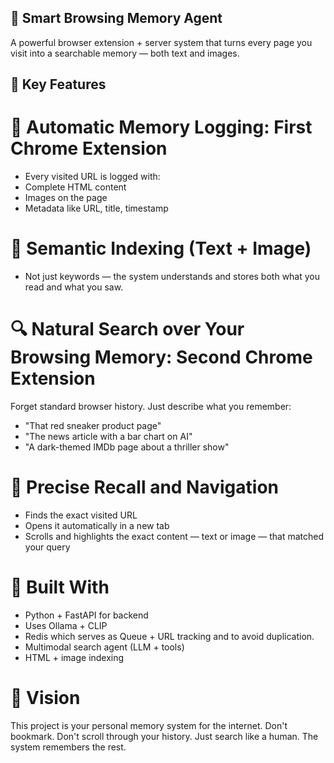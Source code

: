 ## 🧠 Smart Browsing Memory Agent
A powerful browser extension + server system that turns every page you visit into a searchable memory — both text and images.

## 🚀 Key Features
# 🔄 Automatic Memory Logging: First Chrome Extension
- Every visited URL is logged with:
- Complete HTML content
- Images on the page
- Metadata like URL, title, timestamp

# 🧠 Semantic Indexing (Text + Image)
- Not just keywords — the system understands and stores both what you read and what you saw.

# 🔍 Natural Search over Your Browsing Memory: Second Chrome Extension
Forget standard browser history. Just describe what you remember:

- "That red sneaker product page"
- "The news article with a bar chart on AI"
- "A dark-themed IMDb page about a thriller show"

# 🎯 Precise Recall and Navigation

- Finds the exact visited URL
- Opens it automatically in a new tab
- Scrolls and highlights the exact content — text or image — that matched your query

# 🧩 Built With
- Python + FastAPI for backend
- Uses Ollama + CLIP 
- Redis which serves as Queue + URL tracking and to avoid duplication.
- Multimodal search agent (LLM + tools)
- HTML + image indexing

# 🎯 Vision
This project is your personal memory system for the internet.
Don't bookmark. Don't scroll through your history.
Just search like a human. The system remembers the rest.